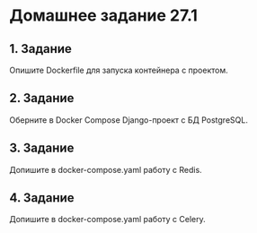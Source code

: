 # Домашнее задание 27.1

## 1. Задание

Опишите Dockerfile для запуска контейнера с проектом.

## 2. Задание

Оберните в Docker Compose Django-проект с БД PostgreSQL.

## 3. Задание

Допишите в docker-compose.yaml работу с Redis.

## 4. Задание

Допишите в docker-compose.yaml работу с Celery.